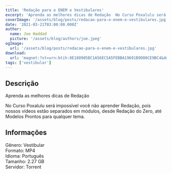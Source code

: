 ```yaml
---
title: 'Redação para o ENEM e Vestibulares'
excerpt: 'Aprenda as melhores dicas de Redação  No Curso Poxalulu será impossível você não aprender Redação, pois nossos vídeos estão separados em módulos, desde Redação do Zero, até Modelos Prontos para qualquer tema. Informações  Gênero: Vestibular Formato: MP4 Idioma: Po'
coverImage: '/assets/blog/posts/redacao-para-o-enem-e-vestibulares.jpg'
date: '2021-03-21T03:00:00.000Z'
author:
  name: Joe Haddad
  picture: '/assets/blog/authors/joe.jpeg'
ogImage:
  url: '/assets/blog/posts/redacao-para-o-enem-e-vestibulares.jpg'
download:
  url: 'magnet:?xt=urn:btih:8E188905BC1A56EC5A5FEBBA19691B9D00CE9BC4&dn=PoxaLulu&tr=udp%3a%2f%2ftracker.openbittorrent.com%3a80%2fannounce&tr=udp%3a%2f%2ftracker.opentrackr.org%3a1337%2fannounce'
tags: ['vestibular']
---
```

<h2>Descrição</h2>
<p></p><p>Aprenda as melhores dicas de Redação</p><p>No Curso Poxalulu será impossível você não aprender Redação, pois nossos vídeos estão separados em módulos, desde Redação do Zero, até Modelos Prontos para qualquer tema.</p><h2>Informações</h2><p>Gênero: Vestibular<br/>Formato: MP4<br/>Idioma: Português<br/>Tamanho: 2.27 GB<br/>Servidor: Torrent</p>